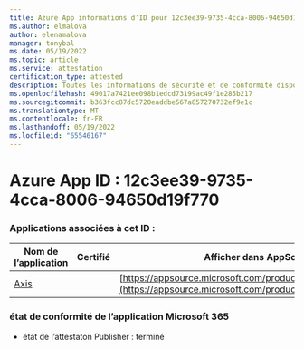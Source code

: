 ```yaml
---
title: Azure App informations d’ID pour 12c3ee39-9735-4cca-8006-94650d19f770
ms.author: elmalova
author: elenamalova
manager: tonybal
ms.date: 05/19/2022
ms.topic: article
ms.service: attestation
certification_type: attested
description: Toutes les informations de sécurité et de conformité disponibles pour 12c3ee39-9735-4cca-8006-94650d19f770.
ms.openlocfilehash: 49017a7421ee098b1edcd73199ac49f1e285b217
ms.sourcegitcommit: b363fcc87dc5720eaddbe567a857270732ef9e1c
ms.translationtype: MT
ms.contentlocale: fr-FR
ms.lasthandoff: 05/19/2022
ms.locfileid: "65546167"
---
```

# <a name="azure-app-id-12c3ee39-9735-4cca-8006-94650d19f770"></a>Azure App ID : 12c3ee39-9735-4cca-8006-94650d19f770


### <a name="apps-associated-with-this-id"></a>Applications associées à cet ID :
| **Nom de l’application** | **Certifié** | **Afficher dans AppSource** |
|--------------|---------------|-----------------------|
| [Axis](../forward/WA200003932.md) |  | [https://appsource.microsoft.com/product/office/WA200003932](https://appsource.microsoft.com/product/office/WA200003932) |

### <a name="microsoft-365-app-compliance-status"></a>état de conformité de l’application Microsoft 365
- état de l’attestaton Publisher : terminé
